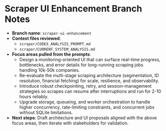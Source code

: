 # Scraper UI Enhancement Branch Notes

- **Branch name**: `scraper-ui-enhancement`
- **Context files reviewed**:
  - `scraper/CODEX_ANALYSIS_PROMPT.md`
  - `scraper/CURRENT_SYSTEM_ANALYSIS.md`
- **Focus areas pulled from the prompts**:
  - Design a monitoring-oriented UI that can surface real-time progress, bottlenecks, and error details for long-running scraping jobs handling 10k-50k companies.
  - Re-evaluate the multi-stage scraping architecture (segmentation, ID resolution, financial fetching) for scale, resilience, and observability.
  - Introduce robust checkpointing, retry, and session-management strategies so scrapes can resume after interruptions and run for 2-10 hours reliably.
  - Upgrade storage, queueing, and worker orchestration to handle higher concurrency, rate-limiting constraints, and concurrent jobs without SQLite limitations.
- **Next steps**: Draft architecture and UI proposals aligned with the above focus areas, then iterate with stakeholders for validation.
